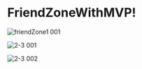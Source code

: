 # FriendZoneWithMVP!
![friendZone1 001](https://user-images.githubusercontent.com/17566607/202848407-bd9a878a-ff8a-44aa-a858-ddf92551d4ed.jpeg)

![2-3 001](https://user-images.githubusercontent.com/17566607/202859245-42b3442f-f605-4c1a-8e37-f995c3c2ea07.jpeg)

![2-3 002](https://user-images.githubusercontent.com/17566607/202859252-a2795f12-1c7a-4da6-bc45-20482c4879a8.jpeg)
